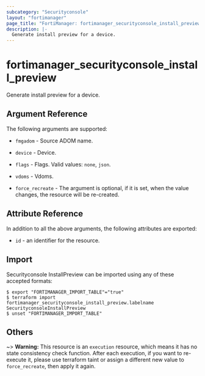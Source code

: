 ```yaml
---
subcategory: "Securityconsole"
layout: "fortimanager"
page_title: "FortiManager: fortimanager_securityconsole_install_preview"
description: |-
  Generate install preview for a device.
---
```


# fortimanager_securityconsole_install_preview
Generate install preview for a device.

## Argument Reference


The following arguments are supported:


* `fmgadom` - Source ADOM name.
* `device` - Device.
* `flags` - Flags. Valid values: `none`, `json`.

* `vdoms` - Vdoms.
* `force_recreate` - The argument is optional, if it is set, when the value changes, the resource will be re-created.


## Attribute Reference

In addition to all the above arguments, the following attributes are exported:
* `id` - an identifier for the resource.

## Import

Securityconsole InstallPreview can be imported using any of these accepted formats:
```
$ export "FORTIMANAGER_IMPORT_TABLE"="true"
$ terraform import fortimanager_securityconsole_install_preview.labelname SecurityconsoleInstallPreview
$ unset "FORTIMANAGER_IMPORT_TABLE"
```

## Others

~> **Warning:** This resource is an `execution` resource, which means it has no state consistency check function. After each execution, if you want to re-execute it, please use terraform taint or assign a different new value to `force_recreate`, then apply it again.
